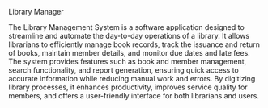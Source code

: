Library Manager



The Library Management System is a software application designed to streamline and automate the day-to-day operations of a library. It allows librarians to efficiently manage book records, track the issuance and return of books, maintain member details, and monitor due dates and late fees. The system provides features such as book and member management, search functionality, and report generation, ensuring quick access to accurate information while reducing manual work and errors. By digitizing library processes, it enhances productivity, improves service quality for members, and offers a user-friendly interface for both librarians and users.
